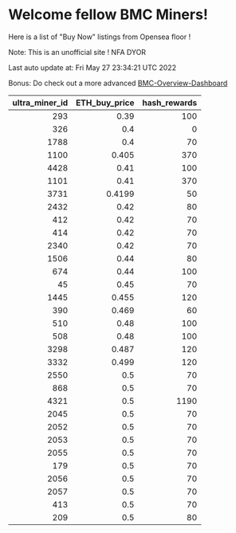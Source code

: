 # Welcome fellow BMC Miners!
Here is a list of "Buy Now" listings from Opensea floor !

Note: This is an unofficial site ! NFA DYOR

Last auto update at: Fri May 27 23:34:21 UTC 2022

Bonus: Do check out a more advanced [BMC-Overview-Dashboard](https://dune.com/defifunk/BMC-Overview-Dashboard)


|   ultra_miner_id |   ETH_buy_price |   hash_rewards |
|-----------------:|----------------:|---------------:|
|              293 |          0.39   |            100 |
|              326 |          0.4    |              0 |
|             1788 |          0.4    |             70 |
|             1100 |          0.405  |            370 |
|             4428 |          0.41   |            100 |
|             1101 |          0.41   |            370 |
|             3731 |          0.4199 |             50 |
|             2432 |          0.42   |             80 |
|              412 |          0.42   |             70 |
|              414 |          0.42   |             70 |
|             2340 |          0.42   |             70 |
|             1506 |          0.44   |             80 |
|              674 |          0.44   |            100 |
|               45 |          0.45   |             70 |
|             1445 |          0.455  |            120 |
|              390 |          0.469  |             60 |
|              510 |          0.48   |            100 |
|              508 |          0.48   |            100 |
|             3298 |          0.487  |            120 |
|             3332 |          0.499  |            120 |
|             2550 |          0.5    |             70 |
|              868 |          0.5    |             70 |
|             4321 |          0.5    |           1190 |
|             2045 |          0.5    |             70 |
|             2052 |          0.5    |             70 |
|             2053 |          0.5    |             70 |
|             2055 |          0.5    |             70 |
|              179 |          0.5    |             70 |
|             2056 |          0.5    |             70 |
|             2057 |          0.5    |             70 |
|              413 |          0.5    |             70 |
|              209 |          0.5    |             80 |